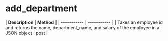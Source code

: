 # add_department
| **Description** | **Method** |
| **-----------** | **-----------** |
| Takes an employee id and returns the name, department_name, and salary of the employee in a JSON object | post |
